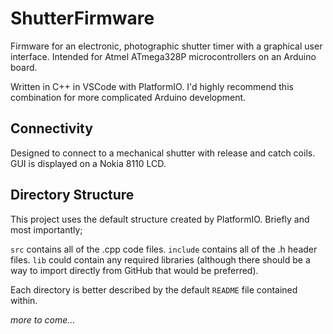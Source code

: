 # ShutterFirmware
Firmware for an electronic, photographic shutter timer with a graphical user interface. Intended for Atmel ATmega328P microcontrollers on an Arduino board.

Written in C++ in VSCode with PlatformIO. I'd highly recommend this combination for more complicated Arduino development.

## Connectivity
Designed to connect to a mechanical shutter with release and catch coils. GUI is displayed on a Nokia 8110 LCD.

## Directory Structure
This project uses the default structure created by PlatformIO. Briefly and most importantly;

`src` contains all of the .cpp code files.
`include` contains all of the .h header files.
`lib` could contain any required libraries (although there should be a way to import directly from GitHub that would be preferred).

Each directory is better described by the default `README` file contained within.

_more to come…_
